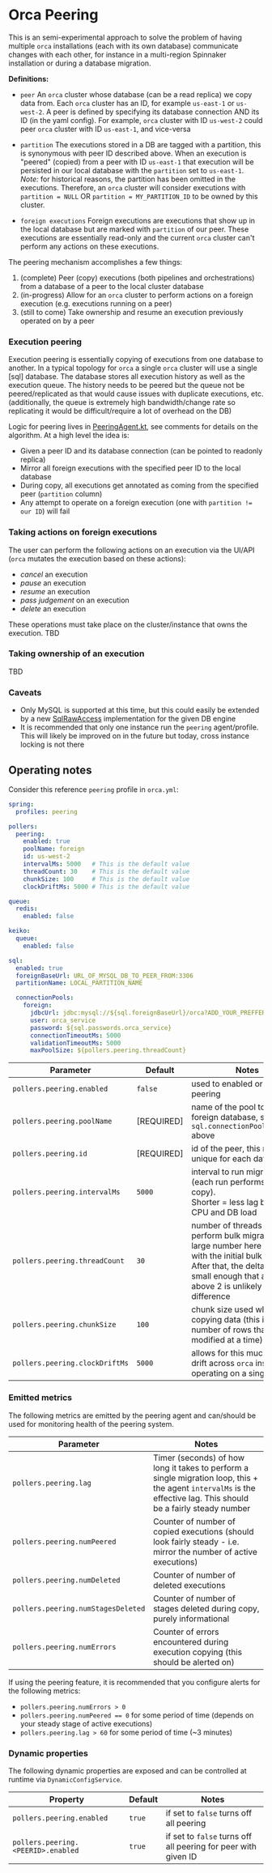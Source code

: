 # Orca Peering

This is an semi-experimental approach to solve the problem of having multiple `orca` installations (each with its own database) communicate changes with each other, for instance in a multi-region Spinnaker installation or during a database migration.

**Definitions:**
* `peer`
    An `orca` cluster whose database (can be a read replica) we copy data from. Each `orca` cluster has an ID, for example `us-east-1` or `us-west-2`.
    A peer is defined by specifying its database connection AND its ID (in the yaml config).
    For example, `orca` cluster with ID `us-west-2` could peer `orca` cluster with ID `us-east-1`, and vice-versa

* `partition`
    The executions stored in a DB are tagged with a partition, this is synonymous with peer ID described above.
    When an execution is "peered" (copied) from a peer with ID `us-east-1` that execution will be persisted in our local database with the `partition` set to `us-east-1`.
    *Note:* for historical reasons, the partition has been omitted in the executions.
    Therefore, an `orca` cluster will consider executions with `partition = NULL` OR `partition = MY_PARTITION_ID` to be owned by this cluster.

* `foreign executions`
    Foreign executions are executions that show up in the local database but are marked with `partition` of our peer.
    These executions are essentially read-only and the current `orca` cluster can't perform any actions on these executions.


The peering mechanism accomplishes a few things:
1. (complete) Peer (copy) executions (both pipelines and orchestrations) from a database of a peer to the local cluster database
2. (in-progress) Allow for an `orca` cluster to perform actions on a foreign execution (e.g. executions running on a peer)
3. (still to come) Take ownership and resume an execution previously operated on by a peer


### Execution peering
Execution peering is essentially copying of executions from one database to another.
In a typical topology for `orca` a single `orca` cluster will use a single [sql] database.
The database stores all execution history as well as the execution queue.
The history needs to be peered but the queue not be peered/replicated as that would cause issues with duplicate executions, etc.
(additionally, the queue is extremely high bandwidth/change rate so replicating it would be difficult/require a lot of overhead on the DB)

Logic for peering lives in [PeeringAgent.kt](./src/main/kotlin/com/netflix/spinnaker/orca/peering/PeeringAgent.kt), see comments for details on the algorithm.
At a high level the idea is:
* Given a peer ID and its database connection (can be pointed to readonly replica)
* Mirror all foreign executions with the specified peer ID to the local database
* During copy, all executions get annotated as coming from the specified peer (`partition` column)
* Any attempt to operate on a foreign execution (one with `partition != our ID`) will fail


### Taking actions on foreign executions
The user can perform the following actions on an execution via the UI/API (`orca` mutates the execution based on these actions):
* *cancel* an execution
* *pause* an execution
* *resume* an execution
* *pass judgement* on an execution
* *delete* an execution

These operations must take place on the cluster/instance that owns the execution.
TBD


### Taking ownership of an execution
TBD


### Caveats
* Only MySQL is supported at this time, but this could easily be extended by a new [SqlRawAccess](./src/main/kotlin/com/netflix/spinnaker/orca/peering/SqlRawAccess.kt) implementation for the given DB engine
* It is recommended that only one instance run the `peering` agent/profile. This will likely be improved on in the future but today, cross instance locking is not there


## Operating notes
Consider this reference `peering` profile in `orca.yml`:

```yaml
spring:
  profiles: peering

pollers:
  peering:
    enabled: true
    poolName: foreign
    id: us-west-2
    intervalMs: 5000   # This is the default value
    threadCount: 30    # This is the default value
    chunkSize: 100     # This is the default value
    clockDriftMs: 5000 # This is the default value

queue:
  redis:
    enabled: false

keiko:
  queue:
    enabled: false

sql:
  enabled: true
  foreignBaseUrl: URL_OF_MYSQL_DB_TO_PEER_FROM:3306
  partitionName: LOCAL_PARTITION_NAME

  connectionPools:
    foreign:
      jdbcUrl: jdbc:mysql://${sql.foreignBaseUrl}/orca?ADD_YOUR_PREFFERED_CONNECTION_STRING_PARAMS_HERE
      user: orca_service
      password: ${sql.passwords.orca_service}
      connectionTimeoutMs: 5000
      validationTimeoutMs: 5000
      maxPoolSize: ${pollers.peering.threadCount}
```

| Parameter | Default | Notes |
|-----------|---------|-------|
|`pollers.peering.enabled`          | `false`    | used to enabled or disable peering |
|`pollers.peering.poolName`         | [REQUIRED] | name of the pool to use for foreign database, see `sql.connectionPools.foreign` above |
|`pollers.peering.id`               | [REQUIRED] | id of the peer, this must be unique for each database |
|`pollers.peering.intervalMs`       | `5000`     | interval to run migrations at (each run performs a delta copy).<br> Shorter = less lag but more CPU and DB load |
|`pollers.peering.threadCount`      | `30`       | number of threads to use to perform bulk migration. A large number here only helps with the initial bulk import. After that, the delta is usually small enough that anything above 2 is unlikely to make a difference |
|`pollers.peering.chunkSize`        | `100`      | chunk size used when copying data (this is the max number of rows that will be modified at a time) |
|`pollers.peering.clockDriftMs`     | `5000`     | allows for this much clock drift across `orca` instances operating on a single DB|

### Emitted metrics
The following metrics are emitted by the peering agent and can/should be used for monitoring health of the peering system.

| Parameter | Notes |
|-----------|-------|
|`pollers.peering.lag`              | Timer (seconds) of how long it takes to perform a single migration loop, this + the agent `intervalMs` is the effective lag. This should be a fairly steady number |
|`pollers.peering.numPeered`        | Counter of number of copied executions (should look fairly steady - i.e. mirror the number of active executions) |
|`pollers.peering.numDeleted`       | Counter of number of deleted executions |
|`pollers.peering.numStagesDeleted` | Counter of number of stages deleted during copy, purely informational|
|`pollers.peering.numErrors`        | Counter of errors encountered during execution copying (this should be alerted on) |

If using the peering feature, it is recommended that you configure alerts for the following metrics:
* `pollers.peering.numErrors > 0`
* `pollers.peering.numPeered == 0` for some period of time (depends on your steady stage of active executions)
* `pollers.peering.lag > 60` for some period of time (~3 minutes)


### Dynamic properties
The following dynamic properties are exposed and can be controlled at runtime via `DynamicConfigService`.

| Property | Default | Notes |
|----------|---------|-------|
|`pollers.peering.enabled`          | `true` | if set to `false` turns off all peering |
|`pollers.peering.<PEERID>.enabled` | `true` | if set to `false` turns off all peering for peer with given ID |
